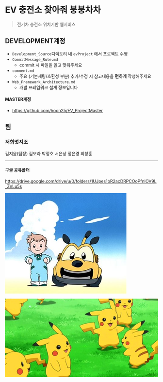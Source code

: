 # EV 충전소 찾아줘 붕붕차차

> 전기차 충전소 위치기반 웹서비스

## DEVELOPMENT계정

- `Development_Source`디렉토리 내 `evProject` 에서 프로젝트 수행
-  `CommitMessage_Rule.md` 
	- commit 시 파일을 읽고 맞춰주세요
-  `comment.md`
	- 주요 (기본세팅/호환성 부분)  추가/수정 시 참고내용을 **편하게** 작성해주세요
- `Web_Framework_Architecture.md`
	- 개발 프레임워크 설계 정보입니다

#### MASTER계정

- https://github.com/hoon25/EV_ProjectMaster



## 팀

### 저희멋지조

김지윤(팀장) 김보라 박정호 서은상 정은경 최창훈

---

#### 구글 공유폴더

https://drive.google.com/drive/u/0/folders/1UJpes1bR2acDRPCOoPfnlOV9L_ZnLu5s 



![bungbungchacha](README.assets/bung.jpg)

![bungbungchacha](README.assets/pika.png)





